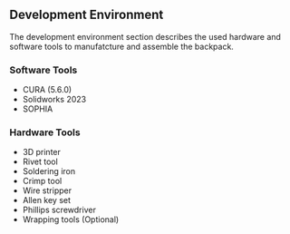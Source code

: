 ## Development Environment

The development environment section describes the used hardware and software tools to manufatcture and assemble the backpack.

### Software Tools
* CURA (5.6.0)
* Solidworks 2023
* SOPHIA

### Hardware Tools
* 3D printer
* Rivet tool
* Soldering iron
* Crimp tool
* Wire stripper
* Allen key set
* Phillips screwdriver
* Wrapping tools (Optional)
